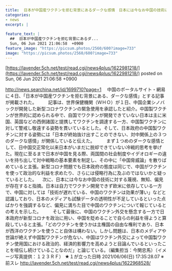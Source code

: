 ```yaml
---
title:  日本が中国産ワクチンを拒む背景にあるダークな感情　日本には今なお中国の技術に対する蔑視、無知が存在する★2  
categories:
- news
excerpt: |
  
feature_text: |
  ##  日本が中国産ワクチンを拒む背景にあるダ...
  Sun, 06 Jun 2021 21:06:58  +0900
feature_image: "https://picsum.photos/2560/600?image=733"
image: "https://picsum.photos/2560/600?image=733"
---
```


[https://lavender.5ch.net/test/read.cgi/news4plus/1622981218/](https://lavender.5ch.net/test/read.cgi/news4plus/1622981218/)
posted on Sun, 06 Jun 2021 21:06:58  +0900

<!--more-->

http://news.searchina.net/id/1699710?page=1 　中国のポータルサイト・網易に４日、「日本が中国産ワクチンを拒む背景にある、ダークな感情」とする記事が掲載された。 　 　記事は、世界保健機関（ＷＨＯ）が１日、中国企業シノバックが開発した新型コロナワクチンの緊急使用を承認したと紹介。中国製ワクチンが世界的に認められる中で、自国でワクチンが開発できていない日本は主に米国、英国などの西側諸国と提携してワクチンを調達する一方、中国製ワクチンに対して警戒し敬遠する姿勢を貫いているとした。そして、日本政府の中国製ワクチンに対する姿勢には「日本が終始抜け出すことのできない、対中関係上の３つのダークな感情」が関係していると伝えた。 　 　まず１つめのダークな感情として、日中国交正常化以来日本がいまだに脱却できていない冷戦的思考を挙げた。現在に至るまで日本が中国を見る際、両国間の社会制度やイデオロギーの違いを持ち出して対中戦略の基本要素を制定し、その中に「中国脅威論」を散りばめていると主張。新型コロナ問題でも日本政府の態度は同じで、中国がワクチンを使って政治的な利益を求めたり、さらには侵略行為に及ぶのではないかと疑っているとした。 　次に、日本には今なお中国の技術に対する蔑視、無知、偏見が存在すると指摘。日本は自力でワクチン開発できず欧米に依存している一方で、中国に対しては「技術が遅れている、中国のワクチンは効果が薄い」などと認識しており、日本のメディアも試験データの透明性が不足しているといった点ばかりを強調するなど、偏見に満ちた目で中国のワクチンについて報じているとの考えを示した。 　 　そして最後に、中国のワクチン外交を懸念する一方で日本政府が新型コロナを政治に用い、中国を貶めることで自らの利益を得ようと算段していると主張。「どのワクチンを使うかは主権国の自由な権利であり、日本が西洋のワクチンを使うこと自体は構わない。しかし問題は、日本のメディアや世論が絶えず中国製ワクチンが危ない、中国はワクチン外交によって中国製ワクチン使用国における政治的、経済的影響力を高めようと目論んでいるといったことを喧伝し続けていることなのだ」と論じている。（編集担当：今関忠馬）（イメージ写真提供：１２３ＲＦ） ★１が立った日時 2021/06/06(日) 17:35:28.07 ※前スレ http://lavender.5ch.net/test/read.cgi/news4plus/1622968528/
